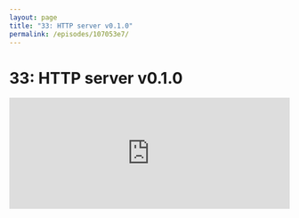 ```yaml
---
layout: page
title: "33: HTTP server v0.1.0"
permalink: /episodes/107053e7/
---
```


# 33: HTTP server v0.1.0

<iframe frameBorder="0" height="200px" scrolling="no" seamless src="https://player.simplecast.com/b535714c-2b4b-4d7e-88d8-d0bb05e85431" width="100%" data-cy="latest-episode" />

- Server APIs Project: https://swift.org/server-apis/
- Server APIs Working Group: https://swift.org/blog/server-api-workgroup/
- HTTP 0.1.0:
    - 
    - https://github.com/swift-server/http/releases/tag/0.1.0
    - Docs: https://swift-server.github.io/http/
- Namespacing discussion:
    - https://lists.swift.org/pipermail/swift-server-dev/Week-of-Mon-20170522/000466.html
    - https://github.com/swift-server/http/pull/7
- Can file issues on the repo, no JIRA
- Dedicated GitHub org: https://github.com/swift-server
- Which web framework is the fastest? https://github.com/swift-server/which_is_the_fastest
- Wraps a C HTTP parsing library from Node.js & NGINX: https://github.com/swift-server/http/blob/0.1.0/Sources/CHTTPParser/http_parser.c#L1-L23
- Modular Swift Proposal: https://gist.github.com/CodaFi/cd66b7d70b5cd8e4e8b433fa2ace378a

Leave a review on iTunes and join http://spectrum.chat/specfm/swift-unwrapped
